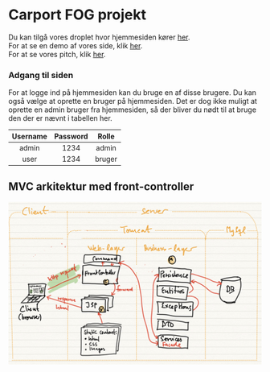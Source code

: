 # Carport FOG projekt

Du kan tilgå vores droplet hvor hjemmesiden kører [her](http://188.166.163.22:8080/carport/).
<br />
For at se en demo af vores side, klik [her](https://youtu.be/VgNjHR2YCLY).
<br />
For at se vores pitch, klik [her](https://youtu.be/7Gxka3sDFkw).

### Adgang til siden

For at logge ind på hjemmesiden kan du bruge en af disse brugere. Du kan også vælge at oprette en bruger på hjemmesiden. Det er dog ikke muligt at oprette en admin bruger fra hjemmesiden, så der bliver du nødt til at bruge den der er nævnt i tabellen her.

| Username | Password | Rolle  |
|:--------:|:--------:|:------:|
|  admin   |   1234   | admin  |
|   user   |   1234   | bruger |

## MVC arkitektur med front-controller



![](documentation/frontcontroller.jpg)